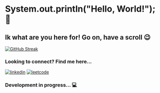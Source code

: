 # System.out.println("Hello, World!"); 👋
## Ik what are you here for! Go on, have a scroll :wink:

[![GitHub Streak](https://streak-stats.demolab.com?user=ud17&theme=dark&border_radius=5)](https://git.io/streak-stats)

<!--
**ud17/ud17** is a ✨ _special_ ✨ repository because its `README.md` (this file) appears on your GitHub profile.

Here are some ideas to get you started:

- 🔭 I’m currently working on ...
- 🌱 I’m currently learning ...
- 👯 I’m looking to collaborate on ...
- 🤔 I’m looking for help with ...
- 💬 Ask me about ...
- 📫 How to reach me: ...
- 😄 Pronouns: ...
- ⚡ Fun fact: ...
-->

### Looking to connect? Find me here...
<a href="https://www.linkedin.com/in/uditpandya/" target="_blank"><img src="https://cdn-icons-png.flaticon.com/128/174/174857.png" alt="linkedin"/></a>
<a href="https://leetcode.com/ud17/" target="_blank"><img src="https://img.icons8.com/external-tal-revivo-shadow-tal-revivo/50/000000/external-level-up-your-coding-skills-and-quickly-land-a-job-logo-shadow-tal-revivo.png" alt="leetcode"/></a>

### Development in progress... :computer:
